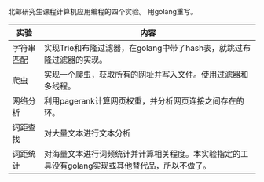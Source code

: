 北邮研究生课程计算机应用编程的四个实验。
用golang重写。


实验|内容
---|---
字符串匹配|实现Trie和布隆过滤器，在golang中带了hash表，就跳过布隆过滤器的实现。
爬虫|实现一个爬虫，获取所有的网址并写入文件。使用过滤器和多线程。
网络分析|利用pagerank计算网页权重，并分析网页连接之间存在的环。
词距查找|对大量文本进行文本分析
词距统计|对海量文本进行词频统计并计算相关程度。本实验指定的工具没有golang实现或其他替代品，所以不做了。